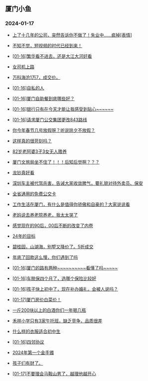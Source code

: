 ## 厦门小鱼 
### 2024-01-17

+ [上了十几年的公司，突然告诉你不做了！失业中……疯掉[表情]](http://bbs.xmfish.com/read-htm-tid-18135960.html)

+ [不知不觉，短视频的时代已经到来！](http://bbs.xmfish.com/read-htm-tid-18136004.html)

+ [[01-16]繁华看不进去，还是大江大河好看](http://bbs.xmfish.com/read-htm-tid-18136140.html)

+ [女司机上路](http://bbs.xmfish.com/read-htm-tid-18136030.html)

+ [万科海沧1万7，成交价。](http://bbs.xmfish.com/read-htm-tid-18136238.html)

+ [[01-16]自私的人](http://bbs.xmfish.com/read-htm-tid-18136031.html)

+ [[01-16]厦门自助餐到底哪些好？](http://bbs.xmfish.com/read-htm-tid-18136116.html)

+ [[01-16]银行只有在今天才能让我感受到贴心~~~~~~](http://bbs.xmfish.com/read-htm-tid-18136065.html)

+ [[01-16]请求厦门公交集团更改843路线](http://bbs.xmfish.com/read-htm-tid-18136126.html)

+ [你今年春节几号放假呀？听说除夕不放假？](http://bbs.xmfish.com/read-htm-tid-18136152.html)

+ [这样真的很苛刻吗？](http://bbs.xmfish.com/read-htm-tid-18136016.html)

+ [82岁老阿婆3子3女无人赡养](http://bbs.xmfish.com/read-htm-tid-18136217.html)

+ [厦门文旅局坐不住了！！！后知后觉啊？？？](http://bbs.xmfish.com/read-htm-tid-18136028.html)

+ [龙钞真好看](http://bbs.xmfish.com/read-htm-tid-18136247.html)

+ [深圳车主被代驾杀害，告诫大家收敛脾气，要礼貌对待外卖员、保安](http://bbs.xmfish.com/read-htm-tid-18136132.html)

+ [全省通用的免费公交卡](http://bbs.xmfish.com/read-htm-tid-18136068.html)

+ [工作生活在厦门，有什么是值得你骄傲和自豪的？大家说说看](http://bbs.xmfish.com/read-htm-tid-18136176.html)

+ [老妈说去养老院养老，我太太哭了](http://bbs.xmfish.com/read-htm-tid-18136478.html)

+ [感觉现在的90后，00后不断的改变了内卷](http://bbs.xmfish.com/read-htm-tid-18136312.html)

+ [24年的目标](http://bbs.xmfish.com/read-htm-tid-18136231.html)

+ [碧桂园，山湖海，别墅又降价了。5折成交](http://bbs.xmfish.com/read-htm-tid-18136366.html)

+ [年底了回款这么慢，你们遇到了吗](http://bbs.xmfish.com/read-htm-tid-18136298.html)

+ [[01-16]厦门的路有两种~~~~~~~~~~看懂了吗~~~~~](http://bbs.xmfish.com/read-htm-tid-18136209.html)

+ [[01-16]车脱保四个月了，选哪个保险比较好](http://bbs.xmfish.com/read-htm-tid-18136264.html)

+ [[01-16]孩子快上初中了，现在补办婚礼，会被人说吗？](http://bbs.xmfish.com/read-htm-tid-18136239.html)

+ [[01-17]厦门房价白菜价！](http://bbs.xmfish.com/read-htm-tid-18136618.html)

+ [一斤200块以上的白酒你们一年喝几瓶](http://bbs.xmfish.com/read-htm-tid-18136372.html)

+ [禾祥小学只有3家午托班，缺乏竞争，品质很差](http://bbs.xmfish.com/read-htm-tid-18136397.html)

+ [什么样的衣服适合初中生](http://bbs.xmfish.com/read-htm-tid-18136270.html)

+ [[01-16]四邻协议](http://bbs.xmfish.com/read-htm-tid-18136403.html)

+ [2024年第一个金手镯](http://bbs.xmfish.com/read-htm-tid-18136379.html)

+ [孩子们有财了。](http://bbs.xmfish.com/read-htm-tid-18136473.html)

+ [[01-17]不要理会马鞍山男了，越理他越开心](http://bbs.xmfish.com/read-htm-tid-18136526.html)

